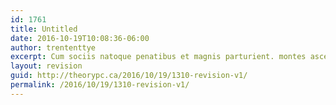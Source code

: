 ```yaml
---
id: 1761
title: Untitled
date: 2016-10-19T10:08:36-06:00
author: trententtye
excerpt: Cum sociis natoque penatibus et magnis parturient. montes ascetur ridiculus mus.
layout: revision
guid: http://theorypc.ca/2016/10/19/1310-revision-v1/
permalink: /2016/10/19/1310-revision-v1/
---
```

<!-- AddThis Advanced Settings generic via filter on the_content -->

<!-- AddThis Share Buttons generic via filter on the_content -->